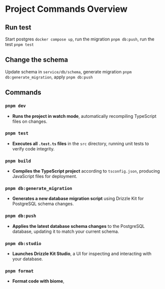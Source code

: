 # Project Commands Overview
## Run test
Start postgres `docker compose up`, run the migration `pnpm db:push`, run the test `pnpm test`

## Change the schema
Update schema in `service/db/schema`, generate migration `pnpm db:generate_migration`, apply `pnpm db:push`

## Commands
### `pnpm dev`
- **Runs the project in watch mode**, automatically recompiling TypeScript files on changes.

### `pnpm test`
- **Executes all `.test.ts` files** in the `src` directory, running unit tests to verify code integrity.

### `pnpm build`
- **Compiles the TypeScript project** according to `tsconfig.json`, producing JavaScript files for deployment.

### `pnpm db:generate_migration`
- **Generates a new database migration script** using Drizzle Kit for PostgreSQL schema changes.

### `pnpm db:push`
- **Applies the latest database schema changes** to the PostgreSQL database, updating it to match your current schema.

### `pnpm db:studio`
- **Launches Drizzle Kit Studio**, a UI for inspecting and interacting with your database.

### `pnpm format`
- **Format code with biome**,
